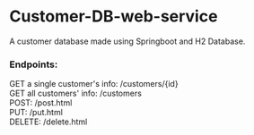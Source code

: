 # Customer-DB-web-service
A customer database made using Springboot and H2 Database.

<h3>Endpoints:</h3>
GET a single customer's info: /customers/{id} <br/>
GET all customers' info: /customers <br/>
POST: /post.html <br/>
PUT: /put.html <br/>
DELETE: /delete.html
